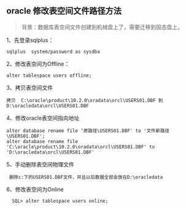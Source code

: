 ##  oracle 修改表空间文件路径方法

> 背景：数据库表空间文件创建到机械盘上了，需要迁移到固态盘上。
>

1、先登录sqlplus：

```
sqlplus  system/password as sysdba
```

2、修改表空间为Offline： 

 ```
alter tablespace users offline; 
 ```

3、拷贝表空间文件 

```
拷贝  C:\oracle\product\10.2.0\oradata\orcl\USERS01.DBF 到 D:\oracledata\orcl\USERS01.DBF
```

4、修改oracle表空间指向地址 

```
alter database rename file ‘原路径\USERS01.DBF' to '文件新路径\USERS01.DBF'; 
alter database rename file 'C:\oracle\product\10.2.0\oradata\orcl\USERS01.DBF' to 'D:\oracledata\orcl\USERS01.DBF'
```

5、手动删除表空间物理文件

```
 删除c:下的USERS01.DBF文件，并且以后数据全部会放在D:\oracledata
```


 6、修改表空间为Online 

```
  SQL> alter tablespace users online; 
```

